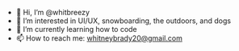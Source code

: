 - 👋 Hi, I’m @whitbreezy
- 👀 I’m interested in UI/UX, snowboarding, the outdoors, and dogs
- 🌱 I’m currently learning how to code
- 📫 How to reach me: whitneybrady20@gmail.com

<!---
whitbreezy/whitbreezy is a ✨ special ✨ repository because its `README.md` (this file) appears on your GitHub profile.
You can click the Preview link to take a look at your changes.
--->
